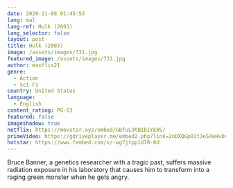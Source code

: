 ```yaml
---
date: 2020-11-08 01:45:53
lang: mal
lang-ref: Hulk (2003)
lang_selector: false
layout: post
title: Hulk (2003)
image: /assets/images/731.jpg
featured_image: /assets/images/731.jpg
author: maxflix21
genre:
  - Action
  - Sci-Fi
country: United States
language:
  - English
content_rating: PG-13
featured: false
imageshadow: true
netflix: https://movstar.xyz/embed/GBfuLdtBIb1YEHS/
primeVideo: https://gdriveplayer.me/embed2.php?link=2nDXQGpO1tJeS4eHvOduGAREI%252FVY4eYD66%252B8UgMdfdGpBMMJelhutWokibM%252FMwhTC5IB4JFMkd8FSQbUXLL6wGfNJqHBP%252BdQRixunkxliqJVrZ3tgJBoQJwBoYIeM2NUaWNQeo9pcqHl7yNRzpJ9BsToytWAyw9WXarw0y3uWS0WQgJBGLpWykrZa9%252BznVElY%253D
hotstar: https://www.fembed.com/v/-wg7jtpp1d70-8d
---
```

Bruce Banner, a genetics researcher with a tragic past, suffers massive radiation exposure in his laboratory that causes him to transform into a raging green monster when he gets angry.